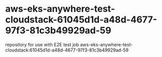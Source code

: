 # aws-eks-anywhere-test-cloudstack-61045d1d-a48d-4677-97f3-81c3b49929ad-59
repository for use with E2E test job aws-eks-anywhere-test-cloudstack:61045d1d-a48d-4677-97f3-81c3b49929ad-59
